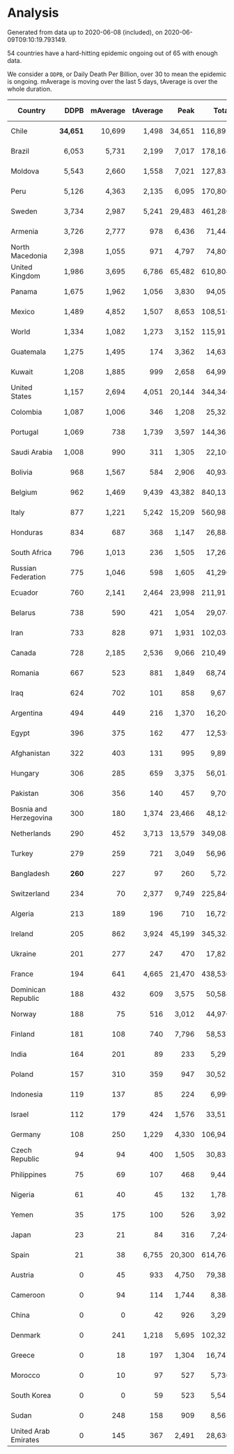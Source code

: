 
# Analysis

Generated from data up to 2020-06-08 (included), on 2020-06-09T09:10:19.793149.

54 countries have a hard-hitting epidemic ongoing out of 65 with enough data.

We consider a `DDPB`, or Daily Death Per Billion, over 30 to mean the epidemic is ongoing.
mAverage is moving over the last 5 days, tAverage is over the whole duration.


| Country | DDPB | mAverage | tAverage | Peak | Total | Start | Peak Date | End | Duration |  Status |
|---------|-----:|---------:|---------:|-----:|------:|-------|-----------|-----|----------|---------|
| Chile | **34,651** | 10,699 | 1,498 | 34,651 | 116,892 | 2020-03-22 | 2020-06-08 | None | 78 days | ongoing |
| Brazil | 6,053 | 5,731 | 2,199 | 7,017 | 178,168 | 2020-03-19 | 2020-06-05 | None | 81 days | ongoing |
| Moldova | 5,543 | 2,660 | 1,558 | 7,021 | 127,833 | 2020-03-18 | 2020-05-25 | None | 82 days | ongoing |
| Peru | 5,126 | 4,363 | 2,135 | 6,095 | 170,806 | 2020-03-20 | 2020-05-28 | None | 80 days | ongoing |
| Sweden | 3,734 | 2,987 | 5,241 | 29,483 | 461,280 | 2020-03-12 | 2020-04-16 | None | 88 days | ongoing |
| Armenia | 3,726 | 2,777 | 978 | 6,436 | 71,448 | 2020-03-27 | 2020-06-02 | None | 73 days | ongoing |
| North Macedonia | 2,398 | 1,055 | 971 | 4,797 | 74,809 | 2020-03-23 | 2020-04-14 | None | 77 days | ongoing |
| United Kingdom | 1,986 | 3,695 | 6,786 | 65,482 | 610,804 | 2020-03-10 | 2020-04-30 | None | 90 days | ongoing |
| Panama | 1,675 | 1,962 | 1,056 | 3,830 | 94,055 | 2020-03-11 | 2020-06-07 | None | 89 days | ongoing |
| Mexico | 1,489 | 4,852 | 1,507 | 8,653 | 108,516 | 2020-03-28 | 2020-06-04 | None | 72 days | ongoing |
| World | 1,334 | 1,082 | 1,273 | 3,152 | 115,911 | 2020-03-09 | 2020-04-16 | None | 91 days | ongoing |
| Guatemala | 1,275 | 1,495 | 174 | 3,362 | 14,631 | 2020-03-16 | 2020-06-06 | None | 84 days | ongoing |
| Kuwait | 1,208 | 1,885 | 999 | 2,658 | 64,993 | 2020-04-04 | 2020-05-16 | None | 65 days | ongoing |
| United States | 1,157 | 2,694 | 4,051 | 20,144 | 344,340 | 2020-03-15 | 2020-04-16 | None | 85 days | ongoing |
| Colombia | 1,087 | 1,006 | 346 | 1,208 | 25,323 | 2020-03-27 | 2020-06-07 | None | 73 days | ongoing |
| Portugal | 1,069 | 738 | 1,739 | 3,597 | 144,365 | 2020-03-17 | 2020-04-03 | None | 83 days | ongoing |
| Saudi Arabia | 1,008 | 990 | 311 | 1,305 | 22,106 | 2020-03-29 | 2020-06-02 | None | 71 days | ongoing |
| Bolivia | 968 | 1,567 | 584 | 2,906 | 40,934 | 2020-03-30 | 2020-06-03 | None | 70 days | ongoing |
| Belgium | 962 | 1,469 | 9,439 | 43,382 | 840,135 | 2020-03-11 | 2020-04-10 | None | 89 days | ongoing |
| Italy | 877 | 1,221 | 5,242 | 15,209 | 560,987 | 2020-02-22 | 2020-03-28 | None | 107 days | ongoing |
| Honduras | 834 | 687 | 368 | 1,147 | 26,884 | 2020-03-27 | 2020-05-23 | None | 73 days | ongoing |
| South Africa | 796 | 1,013 | 236 | 1,505 | 17,261 | 2020-03-27 | 2020-06-04 | None | 73 days | ongoing |
| Russian Federation | 775 | 1,046 | 598 | 1,605 | 41,290 | 2020-03-31 | 2020-05-29 | None | 69 days | ongoing |
| Ecuador | 760 | 2,141 | 2,464 | 23,998 | 211,911 | 2020-03-14 | 2020-05-11 | None | 86 days | ongoing |
| Belarus | 738 | 590 | 421 | 1,054 | 29,074 | 2020-03-31 | 2020-05-09 | None | 69 days | ongoing |
| Iran | 733 | 828 | 971 | 1,931 | 102,038 | 2020-02-24 | 2020-04-04 | None | 105 days | ongoing |
| Canada | 728 | 2,185 | 2,536 | 9,066 | 210,491 | 2020-03-17 | 2020-05-06 | None | 83 days | ongoing |
| Romania | 667 | 523 | 881 | 1,849 | 68,747 | 2020-03-22 | 2020-04-10 | None | 78 days | ongoing |
| Iraq | 624 | 702 | 101 | 858 | 9,672 | 2020-03-05 | 2020-06-06 | None | 95 days | ongoing |
| Argentina | 494 | 449 | 216 | 1,370 | 16,206 | 2020-03-25 | 2020-03-30 | None | 75 days | ongoing |
| Egypt | 396 | 375 | 162 | 477 | 12,530 | 2020-03-23 | 2020-06-03 | None | 77 days | ongoing |
| Afghanistan | 322 | 403 | 131 | 995 | 9,892 | 2020-03-25 | 2020-06-07 | None | 75 days | ongoing |
| Hungary | 306 | 285 | 659 | 3,375 | 56,018 | 2020-03-15 | 2020-04-19 | None | 85 days | ongoing |
| Pakistan | 306 | 356 | 140 | 457 | 9,709 | 2020-03-31 | 2020-06-06 | None | 69 days | ongoing |
| Bosnia and Herzegovina | 300 | 180 | 1,374 | 23,466 | 48,120 | 2020-05-04 | 2020-05-04 | None | 35 days | ongoing |
| Netherlands | 290 | 452 | 3,713 | 13,579 | 349,084 | 2020-03-06 | 2020-04-07 | None | 94 days | ongoing |
| Turkey | 279 | 259 | 721 | 3,049 | 56,962 | 2020-03-21 | 2020-04-17 | None | 79 days | ongoing |
| Bangladesh | **260** | 227 | 97 | 260 | 5,724 | 2020-04-10 | 2020-06-07 | None | 59 days | ongoing |
| Switzerland | 234 | 70 | 2,377 | 9,749 | 225,840 | 2020-03-05 | 2020-04-15 | None | 95 days | ongoing |
| Algeria | 213 | 189 | 196 | 710 | 16,729 | 2020-03-15 | 2020-04-10 | None | 85 days | ongoing |
| Ireland | 205 | 862 | 3,924 | 45,199 | 345,324 | 2020-03-12 | 2020-04-25 | None | 88 days | ongoing |
| Ukraine | 201 | 277 | 247 | 470 | 17,823 | 2020-03-28 | 2020-05-08 | None | 72 days | ongoing |
| France | 194 | 641 | 4,665 | 21,470 | 438,530 | 2020-03-06 | 2020-04-16 | None | 94 days | ongoing |
| Dominican Republic | 188 | 432 | 609 | 3,575 | 50,588 | 2020-03-17 | 2020-04-13 | None | 83 days | ongoing |
| Norway | 188 | 75 | 516 | 3,012 | 44,970 | 2020-03-13 | 2020-04-21 | None | 87 days | ongoing |
| Finland | 181 | 108 | 740 | 7,796 | 58,537 | 2020-03-21 | 2020-04-22 | None | 79 days | ongoing |
| India | 164 | 201 | 89 | 233 | 5,292 | 2020-04-10 | 2020-06-07 | None | 59 days | ongoing |
| Poland | 157 | 310 | 359 | 947 | 30,522 | 2020-03-15 | 2020-04-25 | None | 85 days | ongoing |
| Indonesia | 119 | 137 | 85 | 224 | 6,990 | 2020-03-18 | 2020-04-14 | None | 82 days | ongoing |
| Israel | 112 | 179 | 424 | 1,576 | 33,517 | 2020-03-21 | 2020-04-10 | None | 79 days | ongoing |
| Germany | 108 | 250 | 1,229 | 4,330 | 106,947 | 2020-03-13 | 2020-04-15 | None | 87 days | ongoing |
| Czech Republic | 94 | 94 | 400 | 1,505 | 30,833 | 2020-03-23 | 2020-04-15 | None | 77 days | ongoing |
| Philippines | 75 | 69 | 107 | 468 | 9,441 | 2020-03-12 | 2020-04-12 | None | 88 days | ongoing |
| Nigeria | 61 | 40 | 45 | 132 | 1,784 | 2020-04-30 | 2020-05-11 | None | 39 days | ongoing |
| Yemen | 35 | 175 | 100 | 526 | 3,921 | 2020-04-30 | 2020-06-01 | None | 39 days | ongoing |
| Japan | 23 | 21 | 84 | 316 | 7,246 | 2020-03-11 | 2020-05-02 | 2020-06-05 | 86 days | finished |
| Spain | 21 | 38 | 6,755 | 20,300 | 614,768 | 2020-03-06 | 2020-04-02 | 2020-06-05 | 91 days | finished |
| Austria | 0 | 45 | 933 | 4,750 | 79,382 | 2020-03-12 | 2020-04-23 | 2020-06-05 | 85 days | finished |
| Cameroon | 0 | 94 | 114 | 1,744 | 8,384 | 2020-03-25 | 2020-05-07 | 2020-06-06 | 73 days | finished |
| China | 0 | 0 | 42 | 926 | 3,292 | 2020-01-30 | 2020-04-16 | 2020-04-16 | 77 days | finished |
| Denmark | 0 | 241 | 1,218 | 5,695 | 102,327 | 2020-03-15 | 2020-04-02 | 2020-06-07 | 84 days | finished |
| Greece | 0 | 18 | 197 | 1,304 | 16,747 | 2020-03-12 | 2020-04-04 | 2020-06-05 | 85 days | finished |
| Morocco | 0 | 10 | 97 | 527 | 5,736 | 2020-03-28 | 2020-04-05 | 2020-05-26 | 59 days | finished |
| South Korea | 0 | 0 | 59 | 523 | 5,543 | 2020-02-23 | 2020-03-10 | 2020-05-26 | 93 days | finished |
| Sudan | 0 | 248 | 158 | 909 | 8,563 | 2020-04-14 | 2020-05-30 | 2020-06-07 | 54 days | finished |
| United Arab Emirates | 0 | 145 | 367 | 2,491 | 28,630 | 2020-03-21 | 2020-05-10 | 2020-06-07 | 78 days | finished |

